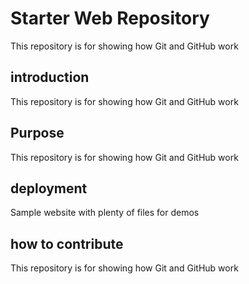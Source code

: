 # Starter Web Repository

This repository is for showing how Git and GitHub work

## introduction

This repository is for showing how Git and GitHub work

## Purpose

This repository is for showing how Git and GitHub work

## deployment

Sample website with plenty of files for demos

## how to contribute

This repository is for showing how Git and GitHub work
